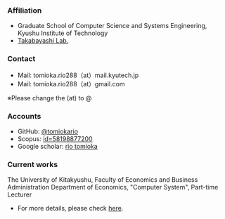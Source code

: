 ### Affiliation
- Graduate School of Computer Science and Systems Engineering, Kyushu Institute of Technology
- [Takabayashi Lab.](http://ba84.starfree.jp/index.html)


### Contact

- Mail: tomioka.rio288（at）mail.kyutech.jp 
- Mail: tomioka.rio288（at）gmail.com 

※Please change the (at) to @

### Accounts
- GitHub: [@tomiokario](https://github.com/tomiokario)
- Scopus: [id=58198877200 ](https://www.scopus.com/authid/detail.uri?authorId=58198877200)
- Google scholar: [rio tomioka](https://scholar.google.co.jp/citations?hl=ja&user=15WrAiYAAAAJ&view_op=list_works&authuser=2&gmla=AETOMgGLOlj9mEF4kGQxV_Dc8_FDvt9j5J9PBNxmGexBuSs9z-DCXMonXGG3VRJn5j0R-9YIZ6b01K-SIZ7XI6PpJwR4oMktM3KBLvx3Zg7AdrvM9Sd40SflSkA)

### Current works
The University of Kitakyushu, Faculty of Economics and Business Administration Department of Economics, "Computer System", Part-time Lecturer 
- For more details, please check [here](/works/computer-system-2025).